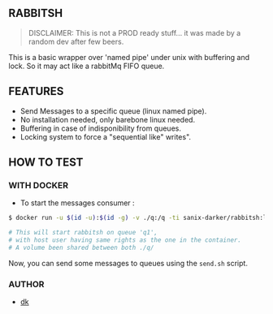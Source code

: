## RABBITSH

>DISCLAIMER:
>This is not a PROD ready stuff... it was made by a random dev after few beers.

This is a basic wrapper over 'named pipe' under unix with buffering and lock.
So it may act like a rabbitMq FIFO queue.

## FEATURES

- Send Messages to a specific queue (linux named pipe).
- No installation needed, only barebone linux needed.
- Buffering in case of indisponibility from queues.
- Locking system to force a "sequential like" writes".

## HOW TO TEST

### WITH DOCKER

- To start the messages consumer :
```bash
$ docker run -u $(id -u):$(id -g) -v ./q:/q -ti sanix-darker/rabbitsh:latest /q/q1

# This will start rabbitsh on queue 'q1',
# with host user having same rights as the one in the container.
# A volume been shared between both ./q/
```

Now, you can send some messages to queues using the `send.sh` script.

### AUTHOR

- [dk](https://github.com/sanix-darker/rabbitsh)
